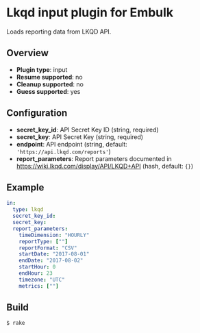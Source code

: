 # Lkqd input plugin for Embulk

Loads reporting data from LKQD API.

## Overview

* **Plugin type**: input
* **Resume supported**: no
* **Cleanup supported**: no
* **Guess supported**: yes

## Configuration

- **secret_key_id**: API Secret Key ID (string, required)
- **secret_key**: API Secret Key (string, required)
- **endpoint**: API endpoint (string, default: `'https://api.lkqd.com/reports'`)
- **report_parameters**: Report parameters documented in https://wiki.lkqd.com/display/API/LKQD+API (hash, default: `{}`)

## Example

```yaml
in:
  type: lkqd
  secret_key_id: 
  secret_key: 
  report_parameters:
    timeDimension: "HOURLY"
    reportType: [""]
    reportFormat: "CSV"
    startDate: "2017-08-01"
    endDate: "2017-08-02"
    startHour: 0
    endHour: 23
    timezone: "UTC"
    metrics: [""]
```


## Build

```
$ rake
```
